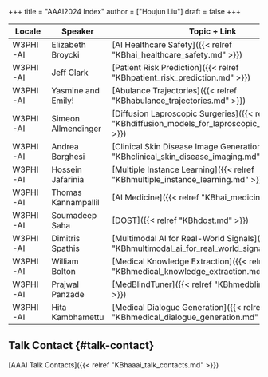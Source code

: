 +++
title = "AAAI2024 Index"
author = ["Houjun Liu"]
draft = false
+++

| Locale   | Speaker             | Topic + Link                                                                                         |
|----------|---------------------|------------------------------------------------------------------------------------------------------|
| W3PHI-AI | Elizabeth Broycki   | [AI Healthcare Safety]({{< relref "KBhai_healthcare_safety.md" >}})                                  |
| W3PHI-AI | Jeff Clark          | [Patient Risk Prediction]({{< relref "KBhpatient_risk_prediction.md" >}})                            |
| W3PHI-AI | Yasmine and Emily!  | [Abulance Trajectories]({{< relref "KBhabulance_trajectories.md" >}})                                |
| W3PHI-AI | Simeon Allmendinger | [Diffusion Laproscopic Surgeries]({{< relref "KBhdiffusion_models_for_laproscopic_surgeries.md" >}}) |
| W3PHI-AI | Andrea Borghesi     | [Clinical Skin Disease Image Generation]({{< relref "KBhclinical_skin_disease_imaging.md" >}})       |
| W3PHI-AI | Hossein Jafarinia   | [Multiple Instance Learning]({{< relref "KBhmultiple_instance_learning.md" >}})                      |
| W3PHI-AI | Thomas Kannampallil | [AI Medicine]({{< relref "KBhai_medicine.md" >}})                                                    |
| W3PHI-AI | Soumadeep Saha      | [DOST]({{< relref "KBhdost.md" >}})                                                                  |
| W3PHI-AI | Dimitris Spathis    | [Multimodal AI for Real-World Signals]({{< relref "KBhmultimodal_ai_for_real_world_signals.md" >}})  |
| W3PHI-AI | William Bolton      | [Medical Knowledge Extraction]({{< relref "KBhmedical_knowledge_extraction.md" >}})                  |
| W3PHI-AI | Prajwal Panzade     | [MedBlindTuner]({{< relref "KBhmedblindtuner.md" >}})                                                |
| W3PHI-AI | Hita Kambhamettu    | [Medical Dialogue Generation]({{< relref "KBhmedical_dialogue_generation.md" >}})                    |


## Talk Contact {#talk-contact}

[AAAI Talk Contacts]({{< relref "KBhaaai_talk_contacts.md" >}})
